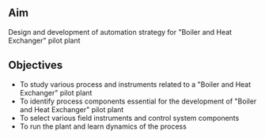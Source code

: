 ## Aim 

Design and development of automation strategy for "Boiler and Heat Exchanger" pilot plant

## Objectives  

 - To study various process and instruments related to a "Boiler and Heat Exchanger" pilot plant
 - To identify process components essential for the development of "Boiler and Heat Exchanger" pilot plant
 - To select various field instruments and  control system components
 - To run the plant and learn dynamics of the process
 
